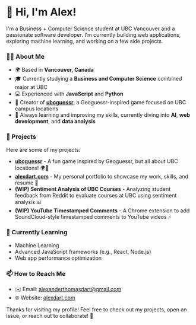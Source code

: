 # 👋 Hi, I'm Alex!

I'm a Business + Computer Science student at UBC Vancouver and a passionate software developer. I'm currently building web applications, exploring machine learning, and working on a few side projects.

### 🧑‍💻 About Me
- 🌍 Based in **Vancouver, Canada**
- 🎓 Currently studying a **Business and Computer Science** combined major at UBC
- 💻 Experienced with **JavaScript** and **Python**
- 🚀 Creator of **[ubcguessr](https://github.com/alextdart/ubcguessr)**, a Geoguessr-inspired game focused on UBC campus locations
- 🌱 Always learning and improving my skills, currently diving into **AI**, **web development**, and **data analysis**

### 🚀 Projects
Here are some of my projects:
- **[ubcguessr](https://github.com/yourusername/ubcguessr)** - A fun game inspired by Geoguessr, but all about UBC locations! 🌍📍
- **[alexdart.com](https://alexdart.com)** - My personal portfolio to showcase my work, skills, and resume 🌟
- **(WIP) Sentiment Analysis of UBC Courses** - Analyzing student feedback from Reddit to evaluate courses at UBC using sentiment analysis 📊
- **(WIP) YouTube Timestamped Comments** - A Chrome extension to add SoundCloud-style timestamped comments to YouTube videos 🎶

### 🌱 Currently Learning
- Machine Learning
- Advanced JavaScript frameworks (e.g., React, Node.js)
- Web app performance optimization

### 📫 How to Reach Me
- ✉️ Email: [alexanderthomasdart@gmail.com](mailto:alexanderthomasdart@gmail.com)
- 🌐 Website: [alexdart.com](https://alexdart.com)

Thanks for visiting my profile! Feel free to check out my projects, open an issue, or reach out to collaborate! 🚀
